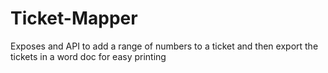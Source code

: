 # Ticket-Mapper
Exposes and API to add a range of numbers to a ticket and then export the tickets in a word doc for easy printing
